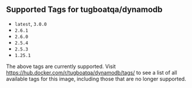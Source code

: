 ## Supported Tags for tugboatqa/dynamodb

* `latest`, `3.0.0`
* `2.6.1`
* `2.6.0`
* `2.5.4`
* `2.5.3`
* `1.25.1`

The above tags are currently supported. Visit https://hub.docker.com/r/tugboatqa/dynamodb/tags/ to see a list of all available tags for this image, including those that are no longer supported.
